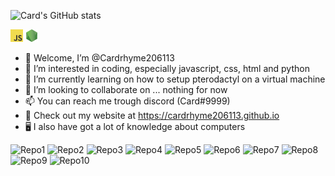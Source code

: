 ![Card's GitHub stats](https://github-readme-stats.vercel.app/api?username=cardrhyme206113&show_icons=true&theme=cobalt)

<code><img height="20" src="https://raw.githubusercontent.com/github/explore/80688e429a7d4ef2fca1e82350fe8e3517d3494d/topics/javascript/javascript.png"></code>
<code><img height="20" src="https://raw.githubusercontent.com/github/explore/80688e429a7d4ef2fca1e82350fe8e3517d3494d/topics/nodejs/nodejs.png"></code>  

- 👋 Welcome, I’m @Cardrhyme206113
- 👀 I’m interested in coding, especially javascript, css, html and python
- 🌱 I’m currently learning on how to setup pterodactyl on a virtual machine
- 💞️ I’m looking to collaborate on ... nothing for now
- 📫 You can reach me trough discord (Card#9999)
- 💎 Check out my website at https://cardrhyme206113.github.io
- 🖥️ I also have got a lot of knowledge about computers

![Repo1](https://github-readme-stats.vercel.app/api/pin/?username=cardrhyme206113&repo=hosting)
![Repo2](https://github-readme-stats.vercel.app/api/pin/?username=cardrhyme206113&repo=Cardrhyme206113.github.io)
![Repo3](https://github-readme-stats.vercel.app/api/pin/?username=cardrhyme206113&repo=music)
![Repo4](https://github-readme-stats.vercel.app/api/pin/?username=cardrhyme206113&repo=ayarsuz-garage-bot)
![Repo5](https://github-readme-stats.vercel.app/api/pin/?username=cardrhyme206113&repo=Cardrhyme206113)
![Repo6](https://github-readme-stats.vercel.app/api/pin/?username=cardrhyme206113&repo=SuperGIFShost)
![Repo7](https://github-readme-stats.vercel.app/api/pin/?username=cardrhyme206113&repo=testing)
![Repo8](https://github-readme-stats.vercel.app/api/pin/?username=cardrhyme206113&repo=Ro-Scripts)
![Repo9](https://github-readme-stats.vercel.app/api/pin/?username=cardrhyme206113&repo=CssFiles)
![Repo10](https://github-readme-stats.vercel.app/api/pin/?username=cardrhyme206113&repo=Minecraft-Scripts)
